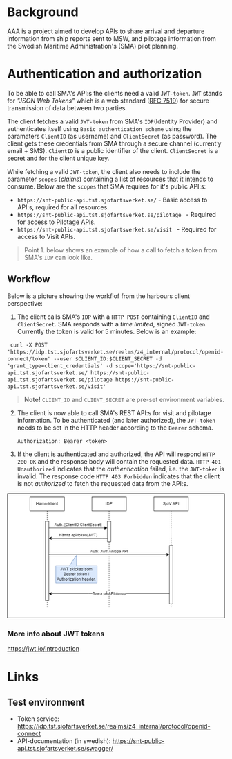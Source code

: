 # Background
AAA is a project aimed to develop APIs to share arrival and departure information from ship reports sent to MSW, and pilotage information from the Swedish Maritime Administration's (SMA) pilot planning.

# Authentication and authorization
To be able to call SMA's API:s the clients need a valid `JWT-token`. `JWT` stands for *"JSON Web Tokens"* which is a web standard ([RFC 7519](https://tools.ietf.org/html/rfc7519)) for secure transmission of data between two parties.

The client fetches a valid `JWT-token` from SMA's `IDP`(Identity Provider) and authenticates itself using `Basic authentication scheme` using the paramaters `ClientID` (as username) and `ClientSecret` (as password). The client gets these credentials from SMA through a secure channel (currently email + SMS). `ClientID` is a public identifier of the client. `ClientSecret` is a secret and for the client unique key. 

While fetching a valid `JWT-token`, the client also needs to include the parameter `scopes` (*claims*) containing a list of resources that it intends to consume. Below are the `scopes` that SMA requires for it's public API:s:

- `https://snt-public-api.tst.sjofartsverket.se/` - Basic access to API:s, required  for all resources.
- `https://snt-public-api.tst.sjofartsverket.se/pilotage ` - Required for access to Pilotage APIs.
- `https://snt-public-api.tst.sjofartsverket.se/visit ` - Required for access to Visit APIs.

> Point 1. below shows an example of how a call to fetch a token from SMA's `IDP` can look like.

## Workflow
Below is a picture showing the workflof from the harbours client perspective:

1. The client calls SMA's `IDP` with a `HTTP POST` containing `ClientID` and `ClientSecret`. SMA responds with a *time limited*, signed `JWT-token`. Currently the token is valid for 5 minutes. Below is an example:

  ```
   curl -X POST 'https://idp.tst.sjofartsverket.se/realms/z4_internal/protocol/openid-connect/token' --user $CLIENT_ID:$CLIENT_SECRET -d 'grant_type=client_credentials' -d scope='https://snt-public-api.tst.sjofartsverket.se/ https://snt-public-api.tst.sjofartsverket.se/pilotage https://snt-public-api.tst.sjofartsverket.se/visit'
  ```

> **Note!** `CLIENT_ID` and `CLIENT_SECRET` are pre-set environment variables.

2. The client is now able to call SMA's REST API:s for visit and pilotage information. To be authenticated (and later authorized), the `JWT-token` needs to be set in the HTTP header according to the `Bearer` schema. 

    ```
    Authorization: Bearer <token>
    ```
3. If the client is authenticated and authorized, the API will respond `HTTP 200 OK` and the response body will contain the requested data. `HTTP 401 Unauthorized` indicates that the *authentication* failed, i.e. the `JWT-token` is invalid. The response code `HTTP 403 Forbidden` indicates that the client is not *authorized* to fetch the requested data from the API:s.

![AAA-client_credential-Api-anrop klient.png](images/AAA-client_credential-API-anrop.png)

### More info about JWT tokens
https://jwt.io/introduction

# Links
## Test environment
* Token service: https://idp.tst.sjofartsverket.se/realms/z4_internal/protocol/openid-connect
* API-documentation (in swedish): https://snt-public-api.tst.sjofartsverket.se/swagger/